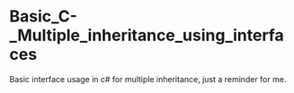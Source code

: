 # Basic_C-_Multiple_inheritance_using_interfaces
Basic interface usage in c# for multiple inheritance, just a reminder for me.
